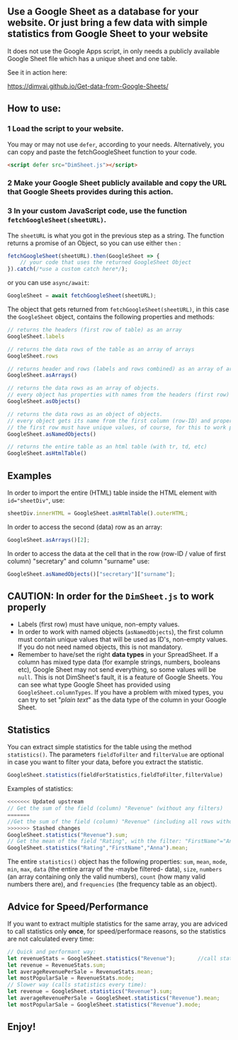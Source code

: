 
## Use a Google Sheet as a database for your website. Or just bring a few data with simple statistics from Google Sheet to your website
It does not use the Google Apps script, in only needs a publicly available Google Sheet file which has a unique sheet and one table. 

See it in action here:

https://dimvai.github.io/Get-data-from-Google-Sheets/

## **How to use**:

### 1 **Load** the script to your website. 

You may or may not use `defer`, according to your needs. Alternatively, you can copy and paste the fetchGoogleSheet function to your code. 

```html
<script defer src="DimSheet.js"></script>
```
### 2 Make your Google Sheet **publicly available** and copy the **URL** that Google Sheets provides during this action.

### 3 In your custom JavaScript code, use the function `fetchGoogleSheet(sheetURL)`. 

The `sheetURL` is what you got in the previous step as a string. The function returns a promise of an Object, so you can use either `then` :

```JavaScript
fetchGoogleSheet(sheetURL).then(GoogleSheet => {
    // your code that uses the returned GoogleSheet Object
}).catch(/*use a custom catch here*/);
```
 or you can use `async/await`:
```JavaScript
GoogleSheet = await fetchGoogleSheet(sheetURL);
```


The object that gets returned from `fetchGoogleSheet(sheetURL)`, in this case the `GoogleSheet` object, contains the following properties and methods:

```JavaScript
// returns the headers (first row of table) as an array
GoogleSheet.labels  

// returns the data rows of the table as an array of arrays 
GoogleSheet.rows

// returns header and rows (labels and rows combined) as an array of arrays            
GoogleSheet.asArrays()    

// returns the data rows as an array of objects. 
// every object has properties with names from the headers (first row)
GoogleSheet.asObjects()   

// returns the data rows as an object of objects.
// every object gets its name from the first column (row-ID) and properties from the headers
// the first row must have unique values, of course, for this to work properly
GoogleSheet.asNamedObjects()

// returns the entire table as an html table (with tr, td, etc)
GoogleSheet.asHtmlTable()
```

## **Examples**
In order to import the entire (HTML) table inside the HTML element with `id="sheetDiv"`, use:
```JavaScript
sheetDiv.innerHTML = GoogleSheet.asHtmlTable().outerHTML;
```

In order to access the second (data) row as an array:
```JavaScript
GoogleSheet.asArrays()[2];
```

In order to access the data at the cell that in the row (row-ID / value of first column) "secretary" and column "surname" use:
```JavaScript
GoogleSheet.asNamedObjects()["secretary"]["surname"];
```


## **CAUTION: In order for the `DimSheet.js` to work properly**
* Labels (first row) must have unique, non-empty values.
* In order to work with named objects (`asNamedObjects`), the first column must contain unique values that will be used as ID's, non-empty values. If you do not need named objects, this is not mandatory. 
* Remember to have/set the right **data types** in your SpreadSheet. If a column has mixed type data (for example strings, numbers, booleans etc), Google Sheet may not send everything, so some values will be `null`. This is not DimSheet's fault, it is a feature of Google Sheets. You can see what type Google Sheet has provided using `GoogleSheet.columnTypes`. If you have a problem with mixed types, you can try to set "*plain text*" as the data type of the column in your Google Sheet.  


## **Statistics**

You can extract simple statistics for the table using the method `statistics()`. The parameters `fieldToFilter` and `filterValue` are optional in case you want to filter your data, before you extract the statistic. 

```JavaScript
GoogleSheet.statistics(fieldForStatistics,fieldToFilter,filterValue)
```
Examples of statistics:
```JavaScript
<<<<<<< Updated upstream
// Get the sum of the field (column) "Revenue" (without any filters)
=======
//Get the sum of the field (column) "Revenue" (including all rows without any filters)
>>>>>>> Stashed changes
GoogleSheet.statistics("Revenue").sum;
// Get the mean of the field "Rating", with the filter: "FirstName"="Anna"
GoogleSheet.statistics("Rating","FirstName","Anna").mean;
```
The entire `statistics()` object has the following properties: `sum`, `mean`, `mode`, `min`, `max`, `data` (the entire array of the -maybe filtered- data), `size`, `numbers` (an array containing only the valid numbers), `count` (how many valid numbers there are), and `frequencies` (the frequency table as an object). 

## **Advice for Speed/Performance**
If you want to extract multiple statistics for the same array, you are adviced to call statistics only **once**, for speed/performace reasons, so the statistics are not calculated every time:
```JavaScript
// Quick and performant way:
let revenueStats = GoogleSheet.statistics("Revenue");       //call statistics() only once
let revenue = RevenueStats.sum;
let averageRevenuePerSale = RevenueStats.mean;
let mostPopularSale = RevenueStats.mode;
// Slower way (calls statistics every time):
let revenue = GoogleSheet.statistics("Revenue").sum;
let averageRevenuePerSale = GoogleSheet.statistics("Revenue").mean;
let mostPopularSale = GoogleSheet.statistics("Revenue").mode;

```

## **Enjoy!**


